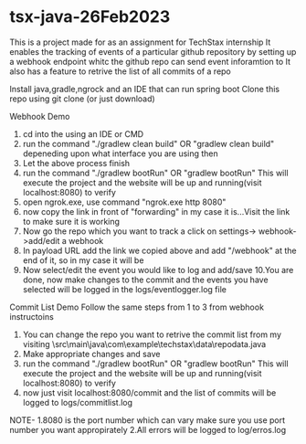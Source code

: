 ﻿# tsx-java-26Feb2023
This is a project made for as an assignment for TechStax internship 
It enables the tracking of events of a particular github repository by setting up a webhook endpoint whitc the github repo can send event inforamtion to
It also has a feature to retrive the list of all commits of a repo

Install java,gradle,ngrock and an IDE that can run spring boot
Clone this repo using git clone (or just download)

Webhook Demo
1. cd into the using an IDE or CMD
2. run the command "./gradlew clean build" OR "gradlew clean build" depeneding upon what interface you are using then
3. Let the above process finish
4. run the command "./gradlew bootRun" OR "gradlew bootRun" This will execute the project and the website will be up and running(visit localhost:8080) to verify
5. open ngrok.exe, use command "ngrok.exe http 8080" 
6. now copy the link in front of "forwarding" in my case it is...Visit the link to make sure it is working
7. Now go the repo which you want to track a click on settings-> webhook->add/edit a webhook
8. In payload URL add the link we copied above and add "/webhook" at the end of it, so in my case it will be
9. Now select/edit the event you would like to log and add/save
10.You are done, now make changes to the commit and the events you have selected will be logged in the logs/eventlogger.log file

Commit List Demo
Follow the same steps from 1 to 3 from webhook instructoins
1. You can change the repo you want to retrive the commit list from my visiting \src\main\java\com\example\techstax\data\repodata.java 
2. Make appropriate changes and save
3. run the command "./gradlew bootRun" OR "gradlew bootRun" This will execute the project and the website will be up and running(visit localhost:8080) to verify
4. now just visit localhost:8080/commit and the list of commits will be logged to logs/commitlist.log


NOTE-
1.8080 is the port number which can vary make sure you use port number you want appropirately 
2.All errors will be logged to log/erros.log
